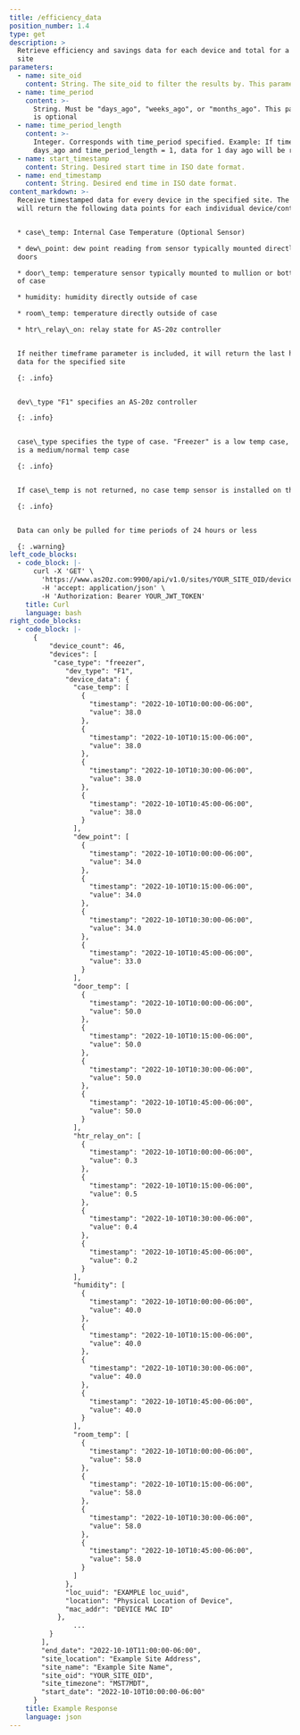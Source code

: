 ```yaml
---
title: /efficiency_data
position_number: 1.4
type: get
description: >
  Retrieve efficiency and savings data for each device and total for a specified
  site
parameters:
  - name: site_oid
    content: String. The site_oid to filter the results by. This parameter is REQUIRED.
  - name: time_period
    content: >-
      String. Must be "days_ago", "weeks_ago", or "months_ago". This parameter
      is optional
  - name: time_period_length
    content: >-
      Integer. Corresponds with time_period specified. Example: If time_period =
      days_ago and time_period_length = 1, data for 1 day ago will be returned
  - name: start_timestamp
    content: String. Desired start time in ISO date format.
  - name: end_timestamp
    content: String. Desired end time in ISO date format.
content_markdown: >-
  Receive timestamped data for every device in the specified site. The request
  will return the following data points for each individual device/controller:


  * case\_temp: Internal Case Temperature (Optional Sensor)

  * dew\_point: dew point reading from sensor typically mounted directly above
  doors

  * door\_temp: temperature sensor typically mounted to mullion or bottom rail
  of case

  * humidity: humidity directly outside of case

  * room\_temp: temperature directly outside of case

  * htr\_relay\_on: relay state for AS-20z controller


  If neither timeframe parameter is included, it will return the last hour of
  data for the specified site

  {: .info}


  dev\_type "F1" specifies an AS-20z controller

  {: .info}


  case\_type specifies the type of case. "Freezer" is a low temp case, "Cooler"
  is a medium/normal temp case

  {: .info}


  If case\_temp is not returned, no case temp sensor is installed on that case

  {: .info}


  Data can only be pulled for time periods of 24 hours or less

  {: .warning}
left_code_blocks:
  - code_block: |-
      curl -X 'GET' \
        'https://www.as20z.com:9900/api/v1.0/sites/YOUR_SITE_OID/device_data?start_timestamp=2022-10-10T10&end_timestamp=2022-10-10T11' \
        -H 'accept: application/json' \
        -H 'Authorization: Bearer YOUR_JWT_TOKEN'
    title: Curl
    language: bash
right_code_blocks:
  - code_block: |-
      {
          "device_count": 46,
          "devices": [
           "case_type": "freezer",
              "dev_type": "F1",
              "device_data": {
                "case_temp": [
                  {
                    "timestamp": "2022-10-10T10:00:00-06:00",
                    "value": 38.0
                  },
                  {
                    "timestamp": "2022-10-10T10:15:00-06:00",
                    "value": 38.0
                  },
                  {
                    "timestamp": "2022-10-10T10:30:00-06:00",
                    "value": 38.0
                  },
                  {
                    "timestamp": "2022-10-10T10:45:00-06:00",
                    "value": 38.0
                  }
                ],
                "dew_point": [
                  {
                    "timestamp": "2022-10-10T10:00:00-06:00",
                    "value": 34.0
                  },
                  {
                    "timestamp": "2022-10-10T10:15:00-06:00",
                    "value": 34.0
                  },
                  {
                    "timestamp": "2022-10-10T10:30:00-06:00",
                    "value": 34.0
                  },
                  {
                    "timestamp": "2022-10-10T10:45:00-06:00",
                    "value": 33.0
                  }
                ],
                "door_temp": [
                  {
                    "timestamp": "2022-10-10T10:00:00-06:00",
                    "value": 50.0
                  },
                  {
                    "timestamp": "2022-10-10T10:15:00-06:00",
                    "value": 50.0
                  },
                  {
                    "timestamp": "2022-10-10T10:30:00-06:00",
                    "value": 50.0
                  },
                  {
                    "timestamp": "2022-10-10T10:45:00-06:00",
                    "value": 50.0
                  }
                ],
                "htr_relay_on": [
                  {
                    "timestamp": "2022-10-10T10:00:00-06:00",
                    "value": 0.3
                  },
                  {
                    "timestamp": "2022-10-10T10:15:00-06:00",
                    "value": 0.5
                  },
                  {
                    "timestamp": "2022-10-10T10:30:00-06:00",
                    "value": 0.4
                  },
                  {
                    "timestamp": "2022-10-10T10:45:00-06:00",
                    "value": 0.2
                  }
                ],
                "humidity": [
                  {
                    "timestamp": "2022-10-10T10:00:00-06:00",
                    "value": 40.0
                  },
                  {
                    "timestamp": "2022-10-10T10:15:00-06:00",
                    "value": 40.0
                  },
                  {
                    "timestamp": "2022-10-10T10:30:00-06:00",
                    "value": 40.0
                  },
                  {
                    "timestamp": "2022-10-10T10:45:00-06:00",
                    "value": 40.0
                  }
                ],
                "room_temp": [
                  {
                    "timestamp": "2022-10-10T10:00:00-06:00",
                    "value": 58.0
                  },
                  {
                    "timestamp": "2022-10-10T10:15:00-06:00",
                    "value": 58.0
                  },
                  {
                    "timestamp": "2022-10-10T10:30:00-06:00",
                    "value": 58.0
                  },
                  {
                    "timestamp": "2022-10-10T10:45:00-06:00",
                    "value": 58.0
                  }
                ]
              },
              "loc_uuid": "EXAMPLE loc_uuid",
              "location": "Physical Location of Device",
              "mac_addr": "DEVICE MAC ID"
            },
                ...
          }
        ],
        "end_date": "2022-10-10T11:00:00-06:00",
        "site_location": "Example Site Address",
        "site_name": "Example Site Name",
        "site_oid": "YOUR_SITE_OID",
        "site_timezone": "MST7MDT",
        "start_date": "2022-10-10T10:00:00-06:00"  
      }
    title: Example Response
    language: json
---
```

